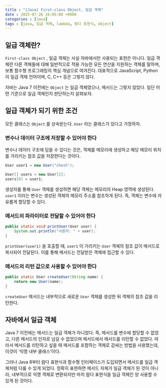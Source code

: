 ```yaml
---
title : "[Java] First-class Object, 일급 객체"
date : 2025-07-26 16:05:00 +0900
categories : [Java]
tags : [java, 일급 객체, lambda, 람다 표현식, object]
---
```


## 일급 객체란?

`First-class Object` , 일급 객체는 사실 자바에서만 사용되는 표현은 아니다. 일급 객체란 다른 객체들에 대해 일반적으로 적용 가능한 모든 연산을 지원하는 객체를 말하며, 보통 함수형 프로그래밍의 핵심 개념으로 여겨진다. 대표적으로 JavaScript, Python이 일급 객체 언어이며, C, C++ 등은 그렇지 않다.

자바는 Java 7 이전에는 `Object` 는 일급 객체였으나, 메서드는 그렇지 않았다. 일단 어떤 기준으로 일급 객체인지 판단하는지 살펴보자.

## 일급 객체가 되기 위한 조건

모든 클래스는 `Object` 를 상속받는다. `User` 라는 클래스가 있다고 가정하자.

### 변수나 데이터 구조에 저장할 수 있어야 한다

변수나 데이터 구조에 담을 수 있다는 것은, 객체를 메모리에 생성하고 해당 메모리 위치를 가리키는 참조 값을 저장한다는 것이다.

```java
User user1 = new User("chosh");

User[] users = new User[2];
users[0] = user1;
```

생성자를 통해 `User` 객체를 생성하면 해당 객체는 메모리의 Heap 영역에 생성된다. `user1` 이라는 변수는 생성된 객체의 메모리 주소를 참조하게 된다. 즉, 객체는 변수에 자유롭게 할당할 수 있다.

### 메서드의 파라미터로 전달할 수 있어야 한다

```java
public static void printUser(User user) {
    System.out.println("사용자: " + user);
}
```

`printUser(user1)` 을 호출할 때, `user1` 이 가리키는 `User` 객체의 참조 값이 메서드로 복사되어 전달된다. 이를 통해 메서드는 전달받은 객체에 접근할 수 있다.

### 메서드의 리턴 값으로 사용할 수 있어야 한다

```java
public static User createUser(String name) {
    return new User(name);
}
```

`createUser` 메서드는 내부적으로 새로운 `User` 객체를 생성한 뒤 객체의 참조 값을 리턴한다.

## 자바에서 일급 객체

Java 7 이전에는 메서드는 일급 객체가 아니었다. 즉, 메서드를 변수에 할당할 수 없었고, 다른 메서드의 인자로 넘길 수 없었으며 메서드에서 메서드를 리턴할 수 없었다. 따라서 메서드를 리턴하고 싶을 때 메서드를 포함하는 객체로 감싸는 방법을 사용했는데, 이것이 ‘익명 내부 클래스’이다.

그러나 Java 8부터 람다 표현식과 함수형 인터페이스가 도입되면서 메서드를 일급 객체처럼 다룰 수 있게 되었다. 정확히 표현하면 메서드 자체가 일급 객체가 된 것이 아니라, 내부적으로 익명 객체로 변환되지만 마치 람다 표현식을 일급 객체인 양 사용할 수 있게 된 것이다.